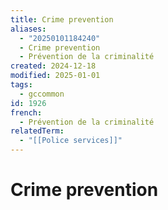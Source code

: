 ```yaml
---
title: Crime prevention
aliases:
  - "20250101184240"
  - Crime prevention
  - Prévention de la criminalité
created: 2024-12-18
modified: 2025-01-01
tags:
  - gccommon
id: 1926 
french:
  - Prévention de la criminalité
relatedTerm:
  - "[[Police services]]"
---
```

# Crime prevention
